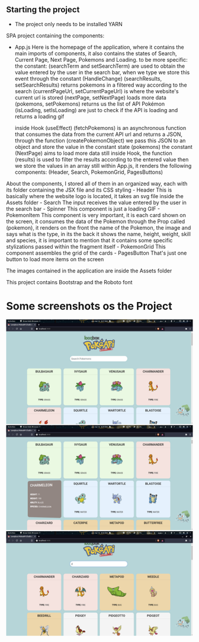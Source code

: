 ## Starting the project
- The project only needs to be installed YARN

SPA project containing the components:
- App.js
	Here is the homepage of the application, where it contains the main imports of components, it also contains the states of Search, Current Page, Next Page, Pokemons and Loading.
	to be more specific:
	the constant:
		(searchTerm and setSearchTerm) are used to obtain the value entered by the user in the search bar, when we type we store this event through the constant (HandleChange)
		(searchResults, setSearchResults) returns pokemons in a filtered way according to the search
		(currentPageUrl, setCurrentPageUrl) is where the website's current url is stored
        (nextPage, setNextPage) loads more data
		(pokemons, setPokemons) returns us the list of API Pokémon
		(isLoading, setIsLoading) are just to check if the API is loading and returns a loading gif

	inside Hook (useEffect) 
		(fetchPokemons) is an asynchronous function that consumes the data from the current API url and returns a JSON, through the function 			(createPokemonObject) we pass this JSON to an object and store the value in the constant state (pokemons)
		the constant (NextPage) aims to load more data
		still inside Hook, the function (results) is used to filter the results according to the entered value then we store the values ​​in an array
		still within App.js, it renders the following components: (Header, Search, PokemonGrid, PagesButtons)

About the components, I stored all of them in an organized way, each with its folder containing the JSX file and its CSS styling
	- Header
		This is basically where the website logo is located, it takes an svg file inside the Assets folder
	- Search
		The input receives the value entered by the user in the search bar
	- Spinner
		This component is just a loading GIF
	- PokemonItem
		This component is very important, it is each card shown on the screen, it consumes the data of the Pokemon through the Prop called (pokemon), it renders on the front the name of the Pokemon, the image and says what is the type, in its the back it shows the name, height, weight, skill and species, it is important to mention that it contains some specific stylizations passed within the fragment itself
	- PokemonGrid
		This component assembles the grid of the cards
	- PagesButton
		That's just one button to load more items on the screen

The images contained in the application are inside the Assets folder

This project contains Bootstrap and the Roboto font

# Some screenshots os the Project
![](images/screenshot1.jpg)
![](images/screenshot2.jpg)
![](images/screenshot3.jpg)

